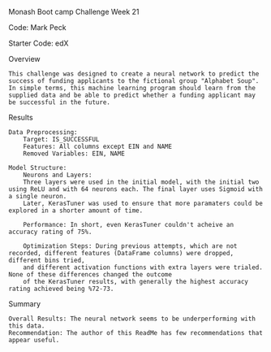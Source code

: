 Monash Boot camp Challenge Week 21

Code: Mark Peck

Starter Code: edX

Overview

    This challenge was designed to create a neural network to predict the success of funding applicants to the fictional group "Alphabet Soup".
    In simple terms, this machine learning program should learn from the supplied data and be able to predict whether a funding applicant may be successful in the future.

Results

    Data Preprocessing:
        Target: IS_SUCCESSFUL
        Features: All columns except EIN and NAME
        Removed Variables: EIN, NAME

    Model Structure:
        Neurons and Layers:
        Three layers were used in the initial model, with the initial two using ReLU and with 64 neurons each. The final layer uses Sigmoid with a single neuron.
        Later, KerasTuner was used to ensure that more paramaters could be explored in a shorter amount of time.
        
        Performance: In short, even KerasTuner couldn't acheive an accuracy rating of 75%. 
        
        Optimization Steps: During previous attempts, which are not recorded, different features (DataFrame columns) were dropped, different bins tried, 
        and different activation functions with extra layers were trialed. None of these differences changed the outcome
        of the KerasTuner results, with generally the highest accuracy rating achieved being %72-73.

Summary

    Overall Results: The neural network seems to be underperforming with this data. 
    Recommendation: The author of this ReadMe has few recommendations that appear useful.

